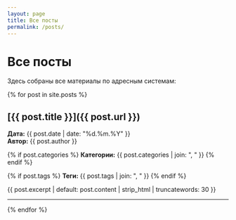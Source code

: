 ```yaml
---
layout: page
title: Все посты
permalink: /posts/
---
```


# Все посты

Здесь собраны все материалы по адресным системам:

{% for post in site.posts %}
## [{{ post.title }}]({{ post.url }})

**Дата:** {{ post.date | date: "%d.%m.%Y" }}  
**Автор:** {{ post.author }}

{% if post.categories %}
**Категории:** {{ post.categories | join: ", " }}
{% endif %}

{% if post.tags %}
**Теги:** {{ post.tags | join: ", " }}
{% endif %}

{{ post.excerpt | default: post.content | strip_html | truncatewords: 30 }}

---

{% endfor %}
